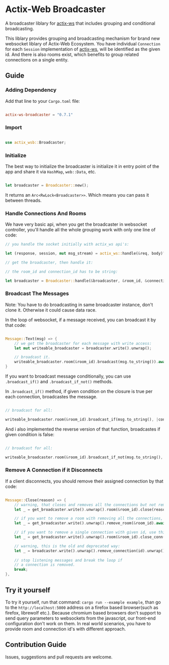 # Actix-Web Broadcaster

A broadcaster liblary for [actix-ws](https://crates.io/crates/actix-ws) that includes grouping and conditional broadcasting.

This liblary provides grouping and broadcasting mechanism for brand new websocket liblary of Actix-Web Ecosystem. You have individual `Connection` for each `Session` implementation of [actix-ws](https://crates.io/crates/actix-ws), will be identified as the given id. And there is also rooms exist, which benefits to group related connections on a single entity.

## Guide

### Adding Dependency

Add that line to your `Cargo.toml` file:

```toml

actix-ws-broadcaster = "0.7.1"

```

### Import

```rust

use actix_wsb::Broadcaster;

```

### Initialize

The best way to initialize the broadcaster is initialize it
in entry point of the app and share it via `HashMap`, `web::Data`,
etc.

```rust

let broadcaster = Broadcaster::new();

```

It returns an `Arc<RwLock<Broadcaster>>`. Which means you can pass it between threads.

### Handle Connections And Rooms

We have very basic api, when you get the broadcaster in websocket controller,
you'll handle all the whole grouping work with only one line of code:

```rust
// you handle the socket initially with actix_ws api's:

let (response, session, mut msg_stream) = actix_ws::handle(&req, body)?;

// get the broadcaster, then handle it:

// the room_id and connection_id has to be string:

let broadcaster = Broadcaster::handle(&broadcaster, &room_id, &connection_id, session);

```

### Broadcast The Messages

Note: You have to do broadcasting in same broadcaster instance,
don't clone it. Otherwise it could cause data race.

In the loop of websocket, if a message received, you can broadcast it by that code:

```rust

Message::Text(msg) => {
    // we get the broadcaster for each message with write access:
    let mut writeable_broadcaster = broadcaster.write().unwrap();

    // broadcast it.
    writeable_broadcaster.room(&room_id).broadcast(msg.to_string()).await;
}

```

If you want to broadcast message conditionally, you can use
`.broadcast_if()` and `.broadcast_if_not()` methods.

In `.broadcast_if()` method, if given condition on the closure is true
per each connection, broadcastes the message.

```rust

// broadcast for all:

writeable_broadcaster.room(&room_id).broadcast_if(msg.to_string(), |connection| true).await;

```

And i also implemented the reverse version of that function,
broadcastes if given condition is false:

```rust

// broadcast for all:

writeable_broadcaster.room(&room_id).broadcast_if_not(msg.to_string(), |connection| false).await;

```

### Remove A Connection if it Disconnects

If a client disconnects, you should remove their assigned connection by that code:

```rust

Message::Close(reason) => {
    // warning, that closes and removes all the connections but not removes the room: 
    let _ = get_broadcaster.write().unwrap().room(&room_id).close(reason).await;

    // if you want to remove a room with removing all the connections, use this instead:
    let _ = get_broadcaster.write().unwrap().remove_room(&room_id).await;

    // if you want to remove a single connection with given id, use this:
    let _ = get_broadcaster.write().unwrap().room(&room_id).close_conn(reason, &id).await;

    // warning, this is the old and deprecated way:
    let _ = broadcaster.write().unwrap().remove_connection(id).unwrap().close(reason).await;
    
    // stop listening messages and break the loop if 
    // a connection is removed.
    break;
},

```

## Try it yourself

To try it yourself, run that command: `cargo run --example example`,
than go to the `http://localhost:5000` address on a firefox based
browser(such as firefox, librewolf etc.). Because chromium based
browsers don't support to send query parameters to websockets from
the javascript, our front-end configuration don't work on them.
In real world scenarios, you have to provide room and connection
id's with different approach.

## Contribution Guide

Issues, suggestions and pull requests are welcome.
